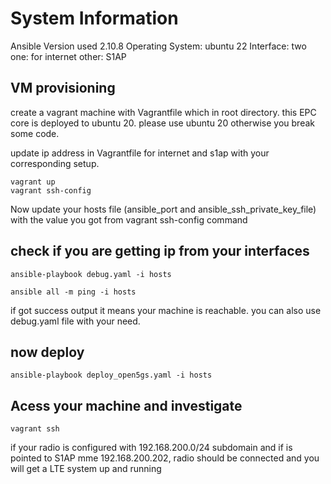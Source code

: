 # System Information
Ansible Version used 2.10.8
Operating System: ubuntu 22
Interface: two
   one: for internet
   other: S1AP

## VM provisioning
create a vagrant machine with Vagrantfile which in root directory. this EPC core is deployed to ubuntu 20. please use ubuntu 20 otherwise you break some code.

update ip address in Vagrantfile for internet and s1ap with your corresponding setup.
```console
vagrant up
vagrant ssh-config
```
 Now update your hosts file (ansible_port and ansible_ssh_private_key_file) with the value you got from vagrant ssh-config command
## check if you are getting ip from your interfaces
```
ansible-playbook debug.yaml -i hosts
```
```console
ansible all -m ping -i hosts
```
if got success output it means your machine is reachable.
you can also use debug.yaml file with your need.
 ## now deploy
 ```
 ansible-playbook deploy_open5gs.yaml -i hosts
 ```

## Acess your machine and investigate
```
vagrant ssh
```
if your radio is configured with 192.168.200.0/24 subdomain and if is pointed to S1AP mme 192.168.200.202, radio should be connected and you will get a LTE system up and running